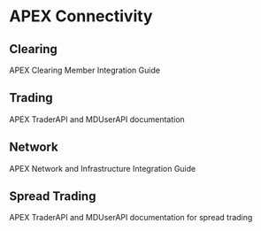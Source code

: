 # APEX Connectivity

## Clearing

APEX Clearing Member Integration Guide

## Trading

APEX TraderAPI and MDUserAPI documentation

## Network

APEX Network and Infrastructure Integration Guide

## Spread Trading

APEX TraderAPI and MDUserAPI documentation for spread trading
